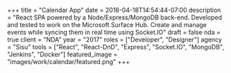 +++
title = "Calendar App"
date = 2018-04-18T14:54:44-07:00
description = "React SPA powered by a Node/Express/MongoDB back-end. Developed and tested to work on the Microsoft Surface Hub. Create and manage events while syncing them in real time using Socket.IO"
draft = false
nda = true
client = "NDA"
year = "2017"
roles = ["Developer", "Designer"]
agency = "Sisu"
tools = ["React", "React-DnD", "Express", "Socket.IO", "MongoDB", "Jenkins", "Docker"]
featured_image = "images/work/calendar/featured.png"
+++
